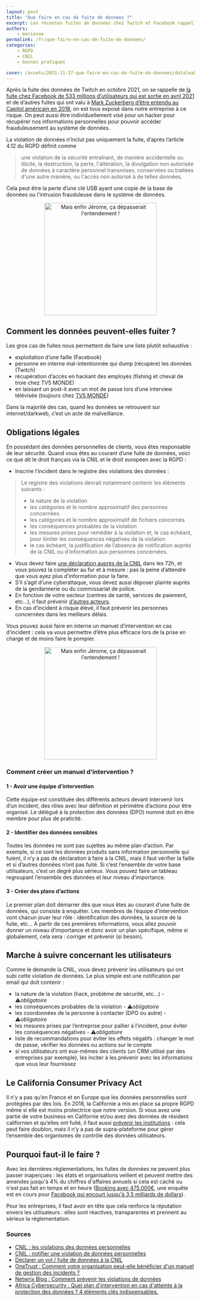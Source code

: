 ```yaml
---
layout: post
title: "Que faire en cas de fuite de données ?"
excerpt: Les récentes fuites de données chez Twitch et Facebook rappellent aux entreprises qu'elles ont des obligations envers les utilisateurs.
authors:
    - marianne
permalink: /fr/que-faire-en-cas-de-fuite-de-donnees/
categories:
    - RGPD
    - CNIL
    - bonnes pratiques

cover: /assets/2021-11-17-que-faire-en-cas-de-fuite-de-donnees/dataleak.png
---
```


Après la fuite des données de Twitch en octobre 2021, on se rappelle de [la fuite chez Facebook de 533 millions d’utilisateurs qui est sortie en avril 2021](https://www.francetvinfo.fr/internet/reseaux-sociaux/facebook/facebook-cinq-questions-sur-la-fuite-de-donnees-de-533-millions-d-utilisateurs-a-travers-le-monde_4362885.html) et de d’autres fuites qui ont valu à [Mark Zuckerberg d’être entendu au Capitol américain en 2018](https://www.forbes.fr/business/facebook-mark-zuckerberg-au-capitol/), on est tous exposé dans notre entreprise à ce risque. On peut aussi être individuellement visé pour un hacker pour récupérer nos informations personnelles pour pouvoir accéder frauduleusement au système de données.

La violation de données n’inclut pas uniquement la fuite, d’après l’article 4.12 du RGPD définit comme

> une violation de la sécurité entraînant, de manière accidentelle ou
> illicite, la destruction, la perte, l'altération, la divulgation non
> autorisée de données à caractère personnel transmises, conservées ou
> traitées d'une autre manière, ou l'accès non autorisé à de telles
> données.

Cela peut être la perte d’une clé USB ayant une copie de la base de données ou l'intrusion frauduleuse dans le système de données.

<div style="text-align: center;">
    <img src="{{ site.baseurl }}/assets/2021-11-17-que-faire-en-cas-de-fuite-de-donnees/dataleak.png" width="300px" alt="Mais enfin Jérome, ça dépasserait l'entendement !" style="display: block; margin: auto;"/>
</div>

## Comment les données peuvent-elles fuiter ?
Les gros cas de fuites nous permettent de faire une liste plutôt exhaustive :
-   exploitation d’une faille (Facebook)
-   personne en interne mal-intentionnée qui dump (récupère) les données (Twitch)
-   récupération d’accès en hackant des employés (fishing et cheval de troie chez TV5 MONDE)
-   en laissant un post-it avec un mot de passe lors d’une interview télévisée (toujours chez [TV5 MONDE](https://tvmag.lefigaro.fr/le-scan-tele/insolite/2015/04/10/28009-20150410ARTFIG00214-les-mots-de-passe-de-tv5-monde-devoiles-sur-france-2.php))

Dans la majorité des cas, quand les données se retrouvent sur internet/darkweb, c’est un acte de malveillance.

## Obligations légales
En possédant des données personnelles de clients, vous êtes responsable de leur sécurité.
Quand vous êtes au courant d’une fuite de données, voici ce que dit le droit français via la CNIL et le droit européen avec la RGPD :
-   Inscrire l’incident dans le registre des violations des données :
> Le registre des violations devrait notamment contenir les éléments
> suivants :
> -   la nature de la violation
> -   les catégories et le nombre approximatif des personnes concernées
> -   les catégories et le nombre approximatif de fichiers concernés
> -   les conséquences probables de la violation
> -   les mesures prises pour remédier à la violation et, le cas échéant, pour limiter les conséquences négatives de la violation
> -   le cas échéant, la justification de l’absence de notification auprès de la CNIL ou d’information aux personnes concernées.
-   Vous devez faire [une déclaration auprès de la CNIL](https://notifications.cnil.fr/notifications/index) dans les 72h, et vous pouvez la compléter au fur et à mesure : pas la peine d’attendre que vous ayez plus d’information pour la faire.
-   S’il s’agit d’une cyberattaque, vous devez aussi déposer plainte auprès de la gendarmerie ou du commissariat de police.
-   En fonction de votre secteur (centres de santé, services de paiement, etc…), il faut prévenir [d’autres acteurs](https://rgpd-brest.fr/vol-de-donneesl/).
-   En cas d’incident à risque élevé, il faut prévenir les personnes concernées dans les meilleurs délais.

Vous pouvez aussi faire en interne un manuel d’intervention en cas d’incident : cela va vous permettre d’être plus efficace lors de la prise en charge et de moins faire le pompier.

<div style="text-align: center;">
    <img src="{{ site.baseurl }}/assets/2021-11-17-que-faire-en-cas-de-fuite-de-donnees/law_legal_terms.png" width="300px" alt="Mais enfin Jérome, ça dépasserait l'entendement !" style="display: block; margin: auto;"/>
</div>

### Comment créer un manuel d’intervention ?

#### 1 - Avoir une équipe d’intervention

Cette équipe est constituée des différents acteurs devant intervenir lors d’un incident, des rôles avec leur définition et périmètre d’actions pour être organisé. Le délégué à la protection des données (DPO) nommé doit en être membre pour plus de praticité.

#### 2 - Identifier des données sensibles

Toutes les données ne sont pas sujettes au même plan d’action. Par exemple, si ce sont les données produits sans information personnelle qui fuient, il n’y a pas de déclaration à faire à la CNIL, mais il faut vérifier la faille et si d’autres données n’ont pas fuité. Si c’est l’ensemble de votre base utilisateurs, c’est un degré plus sérieux.
Vous pouvez faire un tableau regroupant l’ensemble des données et leur niveau d’importance.

#### 3 - Créer des plans d’actions

Le premier plan doit démarrer dès que vous êtes au courant d’une fuite de données, qui consiste à enquêter.
Les membres de l’équipe d’intervention vont chacun jouer leur rôle : identification des données, la source de la fuite, etc…
A partir de ces premières informations, vous allez pouvoir donner un niveau d’importance et donc avoir un plan spécifique, même si globalement, cela sera : corriger et prévenir (si besoin).

## Marche à suivre concernant les utilisateurs

Comme le demande la CNIL, vous devez prévenir les utilisateurs qui ont subi cette violation de données. Le plus simple est une notification par email qui doit contenir :
-   la nature de la violation (hack, problème de sécurité, etc...) - ⚠️*obligatoire*
-   les conséquences probables de la violation - ⚠️*obligatoire*
-   les coordonnées de la personne à contacter (DPO ou autre) - ⚠️*obligatoire*
-   les mesures prises par l’entreprise pour pallier à l’incident, pour éviter les conséquences négatives - ⚠️*obligatoire*
-   liste de recommandations pour éviter les effets négatifs : changer le mot de passe, vérifier les données ou actions sur le compte
-   si vos utilisateurs ont eux-mêmes des clients (un CRM utilisé par des entreprises par exemple), les inciter à les prévenir avec les informations que vous leur fournissez

## Le California Consumer Privacy Act

Il n’y a pas qu’en France et en Europe que les données personnelles sont protégées par des lois. En 2018, la Californie a mis en place sa propre RGPD même si elle est moins protectrice que notre version.
Si vous avez une partie de votre business en Californie et/ou avez des données de résident californien et qu’elles ont fuité, il faut aussi [prévenir les institutions](https://oag.ca.gov/privacy/databreach/reporting) : cela peut faire doublon, mais il n’y a pas de supra-plateforme pour gérer l’ensemble des organismes de contrôle des données utilisateurs.

## Pourquoi faut-il le faire ?

Avec les dernières réglementations, les fuites de données ne peuvent plus passer inaperçues : les états et organisations veillent et peuvent mettre des amendes jusqu'à 4% du chiffres d'affaires annuels si cela est caché ou n'est pas fait en temps et en heure ([Booking avec 475.000€](https://www.capital.fr/entreprises-marches/booking-ecope-dune-lourde-amende-pour-une-fuite-de-donnees-1399050), une enquête est en cours pour [Facebook qui encourt jusqu'à 3,5 milliards de dollars](https://www.latribune.fr/technos-medias/internet/fuite-de-donnees-sur-facebook-negligence-des-utilisateurs-ou-faute-du-reseau-social-882469.html)).

Pour les entreprises, il faut avoir en tête que cela renforce la réputation envers les utilisateurs : elles sont réactives, transparentes et prennent au sérieux la réglementation.

### Sources
- [CNIL : les violations des données personnelles](https://www.cnil.fr/fr/les-violations-de-donnees-personnelles)
- [CNIL : notifier une violation de données personnelles](https://www.cnil.fr/fr/notifier-une-violation-de-donnees-personnelles)
- [Déclarer un vol / fuite de données à la CNIL](https://rgpd-brest.fr/vol-de-donneesl/)
- [OneTrust : Comment votre organisation peut-elle bénéficier d'un manuel de gestion des incidents ?](https://www.onetrust.fr/blog/creer-un-manuel-de-gestion-des-incidents/)
- [Netwrix Blog : Comment prévenir les violations de données](https://blog.netwrix.fr/2020/02/25/comment-prevenir-les-violations-de-donnees/)
- [Africa Cybersecurity : Quel plan d'intervention en cas d'atteinte à la protection des données ? 4 éléments clés indispensables.](https://cybersecuritymag.africa/quel-plan-dintervention-en-cas-datteinte-la-protection-des-donnees)
